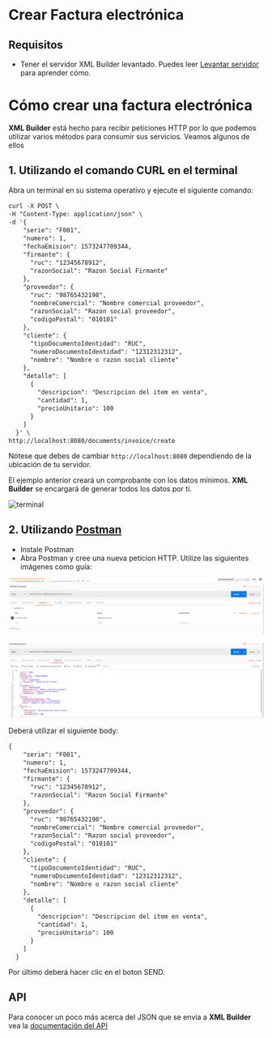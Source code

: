 # Crear Factura electrónica
## Requisitos
- Tener el servidor XML Builder levantado. Puedes leer [Levantar servidor](LEVANTAR_SERVIDOR.md) para aprender cómo.

# Cómo crear una factura electrónica
**XML Builder** está hecho para recibir peticiones HTTP por lo que podemos utilizar varios métodos para consumir sus servicios.
Veamos algunos de ellos

## 1. Utilizando el comando CURL en el terminal
Abra un terminal en su sistema operativo y ejecute el siguiente comando:

```
curl -X POST \
-H "Content-Type: application/json" \
-d '{
    "serie": "F001",
    "numero": 1,
    "fechaEmision": 1573247709344,
    "firmante": {
      "ruc": "12345678912",
      "razonSocial": "Razon Social Firmante"
    },
    "proveedor": {
      "ruc": "98765432198",
      "nombreComercial": "Nombre comercial proveedor",
      "razonSocial": "Razon social proveedor",
      "codigoPostal": "010101"
    },
    "cliente": {
      "tipoDocumentoIdentidad": "RUC",
      "numeroDocumentoIdentidad": "12312312312",
      "nombre": "Nombre o razon social cliente"
    },
    "detalle": [
      {
        "descripcion": "Descripcion del item en venta",
        "cantidad": 1,
        "precioUnitario": 100
      }
    ]
  }' \
http://localhost:8080/documents/invoice/create
```

Nótese que debes de cambiar `http://localhost:8080` dependiendo de la ubicación de tu servidor.

El ejemplo anterior creará un comprobante con los datos mínimos. **XML Builder** se encargará de generar todos los datos por ti.

![terminal](images/curl.gif)


## 2. Utilizando [Postman](https://www.getpostman.com/)
- Instale Postman
- Abra Postman y cree una nueva peticion HTTP. Utilize las siguientes imágenes como guía:

![Postman Headers](images/postman_headers.png)

![Postman Body](images/postman_body.png)

Deberá utilizar el siguiente body:

```
{
    "serie": "F001",
    "numero": 1,
    "fechaEmision": 1573247709344,
    "firmante": {
      "ruc": "12345678912",
      "razonSocial": "Razon Social Firmante"
    },
    "proveedor": {
      "ruc": "98765432198",
      "nombreComercial": "Nombre comercial proveedor",
      "razonSocial": "Razon social proveedor",
      "codigoPostal": "010101"
    },
    "cliente": {
      "tipoDocumentoIdentidad": "RUC",
      "numeroDocumentoIdentidad": "12312312312",
      "nombre": "Nombre o razon social cliente"
    },
    "detalle": [
      {
        "descripcion": "Descripcion del item en venta",
        "cantidad": 1,
        "precioUnitario": 100
      }
    ]
  }
```

Por último deberá hacer clic en el boton SEND.

## API
Para conocer un poco más acerca del JSON que se envía a **XML Builder** vea la [documentación del API](https://app.swaggerhub.com/apis-docs/project-openubl/xml-builder)
